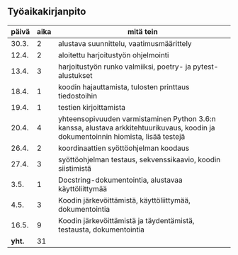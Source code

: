 ## Työaikakirjanpito

päivä | aika | mitä tein
------|------|------------
30.3.| 2 | alustava suunnittelu, vaatimusmäärittely
12.4.| 2 | aloitettu harjoitustyön ohjelmointi
13.4.| 3 | harjoitustyön runko valmiiksi, poetry- ja pytest-alustukset
18.4.| 1 | koodin hajauttamista, tulosten printtaus tiedostoihin
19.4.| 1 | testien kirjoittamista
20.4.| 4 | yhteensopivuuden varmistaminen Python 3.6:n kanssa, alustava arkkitehtuurikuvaus, koodin ja dokumentoinnin hiomista, lisää testejä
26.4.| 2 | koordinaattien syöttöohjelman koodaus
27.4.| 3 | syöttöohjelman testaus, sekvenssikaavio, koodin siistimistä
3.5. | 1 | Docstring-dokumentointia, alustavaa käyttöliittymää
4.5. | 3 | Koodin järkevöittämistä, käyttöliittymää, dokumentointia
16.5.| 9 | Koodin järkevöittämistä ja täydentämistä, testausta, dokumentointia
**yht.** | 31 |
